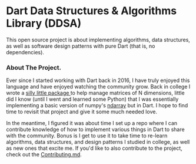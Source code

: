 # Dart Data Structures & Algorithms Library (DDSA)

This open source project is about implementing algorithms, data structures, as well as
software design patterns with pure Dart (that is, no dependencies).


### About The Project.
Ever since I started working with Dart back in 2016, I have truly enjoyed this language and have
enjoyed watching the community grow. Back in college I wrote a [silly little package ](https://pub.dev/packages/dart_constructs) to help manage
matrices of N dimensions, little did I know (until I went and learned some Python) that I was essentially implementing a basic version of numpy's
[ndarray](https://numpy.org/doc/stable/reference/generated/numpy.ndarray.html) but in Dart. I hope to find time to revisit that project and give
it some much needed love.

In the meantime, I figured it was about time I set up a repo where I can contribute knowledge of how to implement various
things in Dart to share with the community. Bonus is I get to use it to take time to re-learn algorithms,
data structures, and design patterns I studied in college, as well as new ones that excite me. If you'd
like to also contribute to the project, check out the [Contributing.md]().
